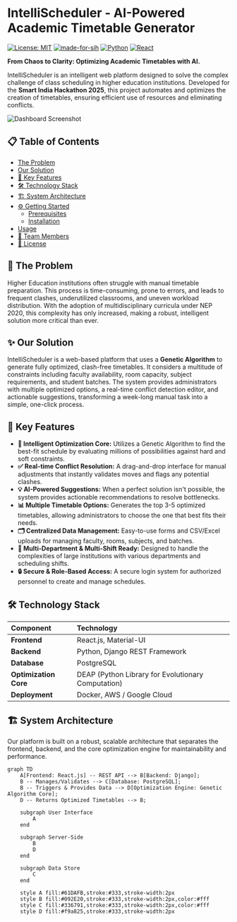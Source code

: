 # IntelliScheduler - AI-Powered Academic Timetable Generator

[![License: MIT](https://img.shields.io/badge/License-MIT-yellow.svg)](https://opensource.org/licenses/MIT)
[![made-for-sih](https://img.shields.io/badge/Made%20for-SIH%202025-blue.svg)](https://www.sih.gov.in/)
[![Python](https://img.shields.io/badge/Python-3.9%2B-blue.svg)](https://www.python.org/)
[![React](https://img.shields.io/badge/React-18.x-61DAFB.svg?logo=react)](https://reactjs.org/)

**From Chaos to Clarity: Optimizing Academic Timetables with AI.**

IntelliScheduler is an intelligent web platform designed to solve the complex challenge of class scheduling in higher education institutions. Developed for the **Smart India Hackathon 2025**, this project automates and optimizes the creation of timetables, ensuring efficient use of resources and eliminating conflicts.

![Dashboard Screenshot](https://i.imgur.com/your-screenshot-link.png) 
## 📋 Table of Contents

- [The Problem](#-the-problem)
- [Our Solution](#-our-solution)
- [🚀 Key Features](#-key-features)
- [🛠️ Technology Stack](#️-technology-stack)
- [🏗️ System Architecture](#️-system-architecture)
- [⚙️ Getting Started](#️-getting-started)
  - [Prerequisites](#prerequisites)
  - [Installation](#installation)
- [Usage](#-usage)
- [👥 Team Members](#-team-members)
- [📜 License](#-license)

## 📌 The Problem

Higher Education institutions often struggle with manual timetable preparation. This process is time-consuming, prone to errors, and leads to frequent clashes, underutilized classrooms, and uneven workload distribution. With the adoption of multidisciplinary curricula under NEP 2020, this complexity has only increased, making a robust, intelligent solution more critical than ever.

## ✨ Our Solution

IntelliScheduler is a web-based platform that uses a **Genetic Algorithm** to generate fully optimized, clash-free timetables. It considers a multitude of constraints including faculty availability, room capacity, subject requirements, and student batches. The system provides administrators with multiple optimized options, a real-time conflict detection editor, and actionable suggestions, transforming a week-long manual task into a simple, one-click process.

## 🚀 Key Features

* **🧠 Intelligent Optimization Core:** Utilizes a Genetic Algorithm to find the best-fit schedule by evaluating millions of possibilities against hard and soft constraints.
* **✅ Real-time Conflict Resolution:** A drag-and-drop interface for manual adjustments that instantly validates moves and flags any potential clashes.
* **💡 AI-Powered Suggestions:** When a perfect solution isn't possible, the system provides actionable recommendations to resolve bottlenecks.
* **📊 Multiple Timetable Options:** Generates the top 3-5 optimized timetables, allowing administrators to choose the one that best fits their needs.
* **🗂️ Centralized Data Management:** Easy-to-use forms and CSV/Excel uploads for managing faculty, rooms, subjects, and batches.
* **🏢 Multi-Department & Multi-Shift Ready:** Designed to handle the complexities of large institutions with various departments and scheduling shifts.
* **🔒 Secure & Role-Based Access:** A secure login system for authorized personnel to create and manage schedules.

## 🛠️ Technology Stack

| Component | Technology |
| :--- | :--- |
| **Frontend** | React.js, Material-UI |
| **Backend** | Python, Django REST Framework |
| **Database** | PostgreSQL |
| **Optimization Core** | DEAP (Python Library for Evolutionary Computation) |
| **Deployment** | Docker, AWS / Google Cloud |

## 🏗️ System Architecture

Our platform is built on a robust, scalable architecture that separates the frontend, backend, and the core optimization engine for maintainability and performance.

```mermaid
graph TD
    A[Frontend: React.js] -- REST API --> B[Backend: Django];
    B -- Manages/Validates --> C[Database: PostgreSQL];
    B -- Triggers & Provides Data --> D[Optimization Engine: Genetic Algorithm Core];
    D -- Returns Optimized Timetables --> B;

    subgraph User Interface
        A
    end

    subgraph Server-Side
        B
        D
    end

    subgraph Data Store
        C
    end

    style A fill:#61DAFB,stroke:#333,stroke-width:2px
    style B fill:#092E20,stroke:#333,stroke-width:2px,color:#fff
    style C fill:#336791,stroke:#333,stroke-width:2px,color:#fff
    style D fill:#f9a825,stroke:#333,stroke-width:2px
